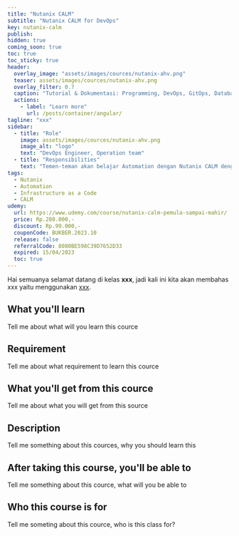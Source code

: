 ```yaml
---
title: "Nutanix CALM"
subtitle: "Nutanix CALM for DevOps"
key: nutanix-calm
publish: 
hidden: true
coming_soon: true
toc: true
toc_sticky: true
header:
  overlay_image: "assets/images/cources/nutanix-ahv.png"
  teaser: assets/images/cources/nutanix-ahv.png
  overlay_filter: 0.7
  caption: "Tutorial & Dokumentasi: Programming, DevOps, GitOps, Database, & Servers"
  actions:
    - label: "Learn more"
      url: /posts/container/angular/
tagline: "xxx"
sidebar:
  - title: "Role"
    image: assets/images/cources/nutanix-ahv.png
    image_alt: "logo"
    text: "DevOps Engineer, Operation team"
  - title: "Responsibilities"
    text: "Temen-teman akan belajar Automation dengan Nutanix CALM dengan tujuan memprovision workload seperti Infrastructure, Virtual Machine dan lain-lain"
tags:
  - Nutanix
  - Automation
  - Infrastructure as a Code
  - CALM
udemy: 
  url: https://www.udemy.com/course/nutanix-calm-pemula-sampai-mahir/
  price: Rp.280.000,-
  discount: Rp.99.000,-
  couponCode: BUKBER.2023.10
  release: false
  referralCode: 8080BE598C39D7652D33
  expired: 15/04/2023
  toc: true
---
```


Hai semuanya selamat datang di kelas **xxx**, jadi kali ini kita akan membahas xxx yaitu menggunakan [xxx](link). 

<!--more-->

## What you'll learn

Tell me about what will you learn this cource

## Requirement

Tell me about what requirement to learn this cource

## What you'll get from this cource

Tell me about what you will get from this source

## Description

Tell me something about this cources, why you should learn this

## After taking this course, you'll be able to

Tell me something about this cource, what will you be able to

## Who this course is for

Tell me someting about this cource, who is this class for?